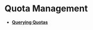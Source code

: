 # Quota Management<a name="EN-US_TOPIC_0171212517"></a>

-   **[Querying Quotas](querying-quotas.md)**  


